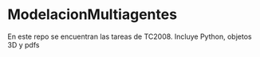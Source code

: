 # ModelacionMultiagentes
En este repo se encuentran las tareas de TC2008.
Incluye Python, objetos 3D y pdfs
